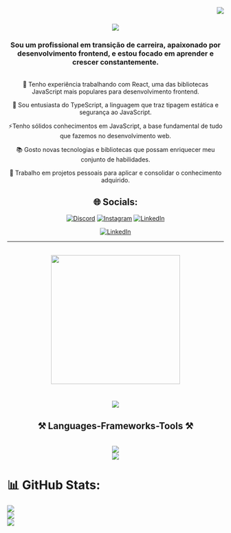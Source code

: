 <img align="right" src="https://visitor-badge.laobi.icu/badge?page_id=IsraelKilday.IsraelKilday" /> 

<h1 align="center">
    <img src="https://readme-typing-svg.herokuapp.com/?font=Righteous&size=35&center=true&vCenter=true&width=500&height=70&duration=4000&lines=Olá+!+👋;+Eu+me+chamo+Israel+Kilday!;+Bem+vindo+ao+meu+perfil" />
</h1>

<h3 align="center">Sou um profissional em transição de carreira, apaixonado por desenvolvimento frontend, e estou focado em aprender e crescer constantemente.</h3>

<br/>

<div align="center">
 🚀 Tenho experiência trabalhando com React, uma das bibliotecas JavaScript mais populares para desenvolvimento frontend.
 
 🌱 Sou entusiasta do TypeScript, a linguagem que traz tipagem estática e segurança ao JavaScript.

 ⚡Tenho sólidos conhecimentos em JavaScript, a base fundamental de tudo que fazemos no desenvolvimento web.

 📚 Gosto novas tecnologias e bibliotecas que possam enriquecer meu conjunto de habilidades.

 💼 Trabalho em projetos pessoais para aplicar e consolidar o conhecimento adquirido.
 </div>

<div align="center">
    
## 🌐 Socials:
    
[![Discord](https://img.shields.io/badge/Discord-%237289DA.svg?logo=discord&logoColor=white)](https://discord.gg/israelkilday) [![Instagram](https://img.shields.io/badge/Instagram-%23E4405F.svg?logo=Instagram&logoColor=white)](https://instagram.com/https://www.instagram.com/israelkilday/) [![LinkedIn](https://img.shields.io/badge/LinkedIn-%230077B5.svg?logo=linkedin&logoColor=white)](https://linkedin.com/in/linkedin.com/in/israel-kilday-machado-de-souza-801482230)

[![LinkedIn](https://img.shields.io/badge/LinkedIn-0077B5?style=for-the-badge&logo=linkedin&logoColor=white)](www.linkedin.com/in/israeldevfrontend)

</div>

<hr/>

<div align="center"><br>    
  <img height="300px" src="https://github.com/Israelkilday/IsraelKilday/assets/101229204/51154287-3302-43e5-8dc0-f7336dee2382)"/>
  <h1 align="center">
    <img src="https://readme-typing-svg.herokuapp.com/?font=Righteous&size=35&center=true&vCenter=true&width=500&height=70&duration=4000&lines=</+Front-End+Developer+>;" />
  </h1>  
</div>

<h2 align="center">⚒️ Languages-Frameworks-Tools ⚒️</h2>

<br>

<div align="center">
    <img src="https://skillicons.dev/icons?i=github,javascript,typescript,firebase,react,sqlite" /><br>
    <img src="https://skillicons.dev/icons?i=html,css,vscode,git,vite,redux" />
</div>

# 📊 GitHub Stats:
![](https://github-readme-stats.vercel.app/api?username=Israelkilday&theme=chartreuse-dark&hide_border=false&include_all_commits=false&count_private=false)<br/>
![](https://github-readme-streak-stats.herokuapp.com/?user=Israelkilday&theme=chartreuse-dark&hide_border=false)<br/>
![](https://github-readme-stats.vercel.app/api/top-langs/?username=Israelkilday&theme=chartreuse-dark&hide_border=false&include_all_commits=false&count_private=false&layout=compact)


          




